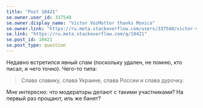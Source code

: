 ```yaml
---
title: "Post 10421"
se.owner.user_id: 337540
se.owner.display_name: "Victor VosMottor thanks Monica"
se.owner.link: "https://ru.meta.stackoverflow.com/users/337540/victor-vosmottor-thanks-monica"
se.link: "https://ru.meta.stackoverflow.com/q/10421"
se.post_id: 10421
se.post_type: question
---
```

<p>Недавно  встретился явный спам (поскольку удален, не помню, кто писал, и чего точно). Чего-то типа:</p>

<blockquote>
  <p>Слава славику, слава Украине, слава России и слава дурочку.</p>
</blockquote>

<p>Мне интересно: что модераторы делают с такими участниками? На первый раз прощают, иль же банят?</p>
